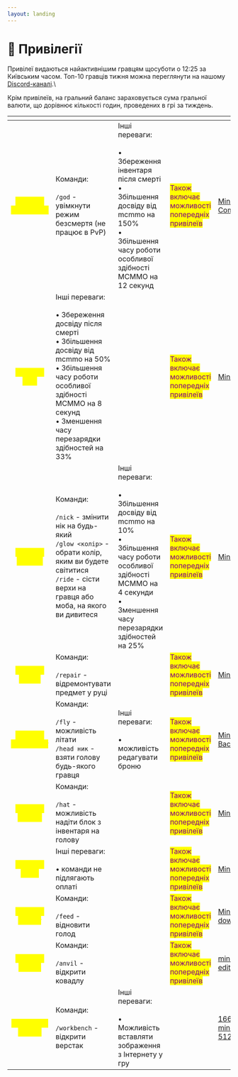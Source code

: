 ```yaml
---
layout: landing
---
```


# 👑 Привілегії

Привілеї видаються найактивнішим гравцям щосуботи о 12:25 за Київським часом. Топ-10 гравців тижня можна переглянути на нашому [Discord-каналі](https://discord.com/channels/713857039251800154/931567395863142472).\


Крім привілеїв, на гральний баланс зараховується сума гральної валюти, що дорівнює кількості годин, проведених в грі за тиждень.

<table data-card-size="large" data-view="cards"><thead><tr><th align="center"></th><th></th><th></th><th></th><th data-hidden data-card-cover data-type="files"></th></tr></thead><tbody><tr><td align="center"><em><mark style="color:yellow;"><strong>Топ-1 - Імператор</strong></mark></em></td><td>Команди:<br><em><strong></strong></em><br><em><strong></strong></em><code>/god</code> - увімкнути режим безсмертя (не працює в PvP)<br></td><td>Інші переваги:<br><br>• Збереження інвентаря після смерті<br>• Збільшення досвіду від mcmmo на 150%<br>• Збільшення часу роботи особливої здібності MCMMO на 12 секунд<br></td><td><mark style="color:purple;">Також включає можливості попередніх привілеїв</mark></td><td><a href="../.gitbook/assets/Minecraft-Wallapper-For-Computer.jpg">Minecraft-Wallapper-For-Computer.jpg</a></td></tr><tr><td align="center"><em><mark style="color:yellow;"><strong>Топ-2 - Цар</strong></mark></em></td><td>Інші переваги:<br><br>• Збереження досвіду після смерті <br>• Збільшення досвіду від mcmmo на 50% <br>• Збільшення часу роботи особливої здібності MCMMO на 8 секунд<br>• Зменшення часу перезарядки здібностей на 33%</td><td></td><td><mark style="color:purple;">Також включає можливості попередніх привілеїв</mark></td><td><a href="../.gitbook/assets/Minecraft-Wallapper-2020.jpg">Minecraft-Wallapper-2020.jpg</a></td></tr><tr><td align="center"><em><mark style="color:yellow;"><strong>Топ-3 - Король</strong></mark></em></td><td>Команди:<br><br><code>/nick</code> - змінити нік на будь-який<br><code>/glow &#x3C;колір></code> - обрати колір, яким ви будете світитися<br><code>/ride</code> - сісти верхи на гравця або моба, на якого ви дивитеся<br></td><td>Інші переваги:<br><br>• Збільшення досвіду від mcmmo на 10%<br>• Збільшення часу роботи особливої здібності MCMMO на 4 секунди <br>• Зменшення часу перезарядки здібностей на 25%</td><td><mark style="color:purple;">Також включає можливості попередніх привілеїв</mark></td><td><a href="../.gitbook/assets/Minecraft-Wallapper-HD.jpeg">Minecraft-Wallapper-HD.jpeg</a></td></tr><tr><td align="center"><em><mark style="color:yellow;"><strong>Топ-4 - Князь</strong></mark></em></td><td>Команди:<br><br><code>/repair</code> - відремонтувати предмет у руці</td><td></td><td><mark style="color:purple;">Також включає можливості попередніх привілеїв</mark></td><td><a href="../.gitbook/assets/Minecraft-Wallapper-Full-HD.jpg">Minecraft-Wallapper-Full-HD.jpg</a></td></tr><tr><td align="center"><em><mark style="color:yellow;"><strong>Топ-5 - Ерцгерцог</strong></mark></em></td><td>Команди:<br><br><code>/fly</code> - можливість літати<br><code>/head ник</code> - взяти голову будь-якого гравця<br></td><td>Інші переваги:<br><br>• можливість редагувати броню<br></td><td><mark style="color:purple;">Також включає можливості попередніх привілеїв</mark></td><td><a href="../.gitbook/assets/Minecraft-Dungeons-Backgrounds.jpg">Minecraft-Dungeons-Backgrounds.jpg</a></td></tr><tr><td align="center"><em><mark style="color:yellow;"><strong>Топ-6 - Герцог</strong></mark></em></td><td>Команди:<br><br><code>/hat</code> - можливість надіти блок з інвентаря на голову</td><td></td><td><mark style="color:purple;">Також включає можливості попередніх привілеїв</mark></td><td><a href="../.gitbook/assets/Minecraft-Wallapper-4k.jpg">Minecraft-Wallapper-4k.jpg</a></td></tr><tr><td align="center"><em><mark style="color:yellow;"><strong>Топ-7 - Граф</strong></mark></em></td><td>Інші переваги:<br><br>• команди не підлягають оплаті</td><td></td><td><mark style="color:purple;">Також включає можливості попередніх привілеїв</mark></td><td><a href="../.gitbook/assets/Minecraft-Wallapper-best.jpg">Minecraft-Wallapper-best.jpg</a></td></tr><tr><td align="center"><em><mark style="color:yellow;"><strong>Топ-8 - Віконт</strong></mark></em></td><td>Команди:<br><br><code>/feed</code> - відновити голод</td><td></td><td><mark style="color:purple;">Також включає можливості попередніх привілеїв</mark></td><td><a href="../.gitbook/assets/Minecraft-Wallapper-Full-HD-download.jpg">Minecraft-Wallapper-Full-HD-download.jpg</a></td></tr><tr><td align="center"><em><mark style="color:yellow;"><strong>Топ-9 - Барон</strong></mark></em></td><td>Команди:<br><br><code>/anvil</code> - відкрити ковадлу</td><td></td><td><mark style="color:purple;">Також включає можливості попередніх привілеїв</mark></td><td><a href="../.gitbook/assets/minecraft-dungeons-ultimate-edition-4k-wh-3840x2160.jpg">minecraft-dungeons-ultimate-edition-4k-wh-3840x2160.jpg</a></td></tr><tr><td align="center"><em><mark style="color:yellow;"><strong>Топ - 10 - Лицар</strong></mark></em></td><td>Команди:<br><br><code>/workbench</code> - відкрити верстак<br></td><td>Інші переваги:<br><br>• Можливість вставляти зображення з Інтернету у гру<br></td><td><mark style="color:purple;"></mark></td><td><a href="../.gitbook/assets/166188-minecraft_dungeons_creeping_winter-5120x2880.jpg">166188-minecraft_dungeons_creeping_winter-5120x2880.jpg</a></td></tr></tbody></table>

